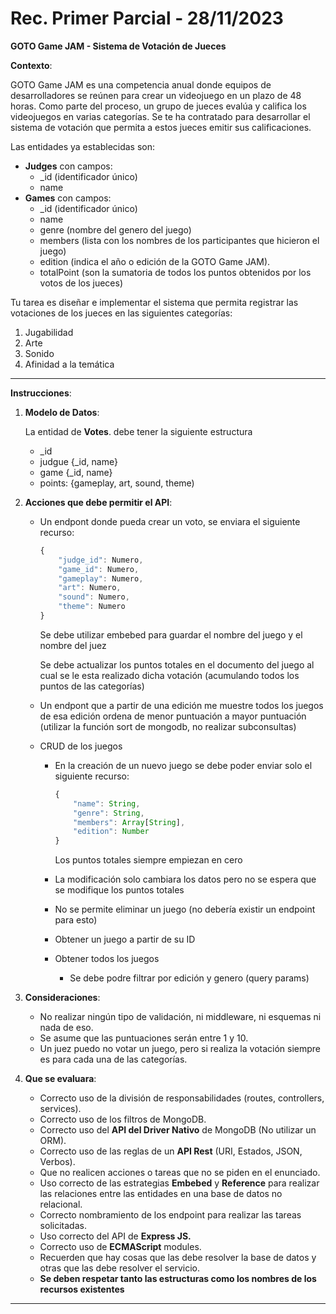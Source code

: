 # Rec. Primer Parcial - 28/11/2023

**GOTO Game JAM - Sistema de Votación de Jueces**

**Contexto**:

GOTO Game JAM es una competencia anual donde equipos de desarrolladores se reúnen para crear un videojuego en un plazo de 48 horas. Como parte del proceso, un grupo de jueces evalúa y califica los videojuegos en varias categorías. Se te ha contratado para desarrollar el sistema de votación que permita a estos jueces emitir sus calificaciones.

Las entidades ya establecidas son:

- **Judges** con campos:
    - _id (identificador único)
    - name
- **Games** con campos:
    - _id (identificador único)
    - name
    - genre (nombre del genero del juego)
    - members (lista con los nombres de los participantes que hicieron el juego)
    - edition (indica el año o edición de la GOTO Game JAM).
    - totalPoint (son la sumatoria de todos los puntos obtenidos por los votos de los jueces)

Tu tarea es diseñar e implementar el sistema que permita registrar las votaciones de los jueces en las siguientes categorías:

1. Jugabilidad
2. Arte
3. Sonido
4. Afinidad a la temática

---

**Instrucciones**:

1. **Modelo de Datos**:
    
    La entidad de **Votes**. debe tener la siguiente estructura
    
    - _id
    - judgue {_id, name}
    - game {_id, name}
    - points: {gameplay, art, sound, theme)

1. **Acciones que debe permitir el API**:
    - Un endpont donde pueda crear un voto, se enviara el siguiente recurso:
        
        ```jsx
        {
        	"judge_id": Numero,
        	"game_id": Numero,
        	"gameplay": Numero,
        	"art": Numero,
        	"sound": Numero,
        	"theme": Numero
        }
        ```
        
        Se debe utilizar embebed para guardar el nombre del juego y el nombre del juez
        
        Se debe actualizar los puntos totales en el documento del juego al cual se le esta realizado dicha votación (acumulando todos los puntos de las categorías)
        
    - Un endpont que a partir de una edición me muestre todos los juegos de esa edición ordena de menor puntuación a mayor puntuación (utilizar la función sort de mongodb, no realizar subconsultas)
    - CRUD de los juegos
        - En la creación de un nuevo juego se debe poder enviar solo el siguiente recurso:
            
            ```jsx
            {
            	"name": String,
            	"genre": String,
            	"members": Array[String],
            	"edition": Number
            }
            ```
            
            Los puntos totales siempre empiezan en cero
            
        - La modificación solo cambiara los datos pero no se espera que se modifique los puntos totales
        - No se permite eliminar un juego (no debería existir un endpoint para esto)
        - Obtener un juego a partir de su ID
        - Obtener todos los juegos
            - Se debe podre filtrar por edición y genero (query params)
2. **Consideraciones**:
    - No realizar ningún tipo de validación, ni middleware, ni esquemas ni nada de eso.
    - Se asume que las puntuaciones serán entre 1 y 10.
    - Un juez puedo no votar un juego, pero si realiza la votación siempre es para cada una de las categorías.
3. **Que se evaluara**:
    - Correcto uso de la división de responsabilidades (routes, controllers, services).
    - Correcto uso de los filtros de MongoDB.
    - Correcto uso del **API del Driver Nativo** de MongoDB (No utilizar un ORM).
    - Correcto uso de las reglas de un **API Rest** (URI, Estados, JSON, Verbos).
    - Que no realicen acciones o tareas que no se piden en el enunciado.
    - Uso correcto de las estrategias **Embebed** y **Reference** para realizar las relaciones entre las entidades en una base de datos no relacional.
    - Correcto nombramiento de los endpoint para realizar las tareas solicitadas.
    - Uso correcto del API de **Express JS.**
    - Correcto uso de **ECMAScript** modules.
    - Recuerden que hay cosas que las debe resolver la base de datos y otras que las debe resolver el servicio.
    - **Se deben respetar tanto las estructuras como los nombres de los recursos existentes**

---
